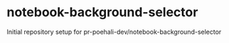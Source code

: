 # notebook-background-selector

Initial repository setup for pr-poehali-dev/notebook-background-selector